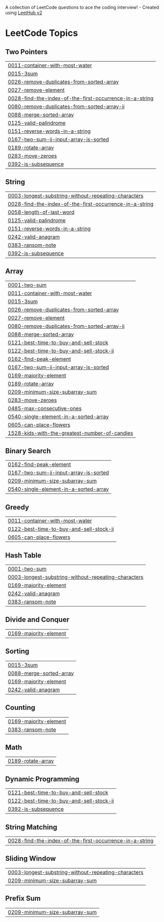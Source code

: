 A collection of LeetCode questions to ace the coding interview! - Created using [LeetHub v2](https://github.com/arunbhardwaj/LeetHub-2.0)
<!---LeetCode Topics Start-->
# LeetCode Topics
## Two Pointers
|  |
| ------- |
| [0011-container-with-most-water](https://github.com/vishalsharma89/practice/tree/master/0011-container-with-most-water) |
| [0015-3sum](https://github.com/vishalsharma89/practice/tree/master/0015-3sum) |
| [0026-remove-duplicates-from-sorted-array](https://github.com/vishalsharma89/practice/tree/master/0026-remove-duplicates-from-sorted-array) |
| [0027-remove-element](https://github.com/vishalsharma89/practice/tree/master/0027-remove-element) |
| [0028-find-the-index-of-the-first-occurrence-in-a-string](https://github.com/vishalsharma89/practice/tree/master/0028-find-the-index-of-the-first-occurrence-in-a-string) |
| [0080-remove-duplicates-from-sorted-array-ii](https://github.com/vishalsharma89/practice/tree/master/0080-remove-duplicates-from-sorted-array-ii) |
| [0088-merge-sorted-array](https://github.com/vishalsharma89/practice/tree/master/0088-merge-sorted-array) |
| [0125-valid-palindrome](https://github.com/vishalsharma89/practice/tree/master/0125-valid-palindrome) |
| [0151-reverse-words-in-a-string](https://github.com/vishalsharma89/practice/tree/master/0151-reverse-words-in-a-string) |
| [0167-two-sum-ii-input-array-is-sorted](https://github.com/vishalsharma89/practice/tree/master/0167-two-sum-ii-input-array-is-sorted) |
| [0189-rotate-array](https://github.com/vishalsharma89/practice/tree/master/0189-rotate-array) |
| [0283-move-zeroes](https://github.com/vishalsharma89/practice/tree/master/0283-move-zeroes) |
| [0392-is-subsequence](https://github.com/vishalsharma89/practice/tree/master/0392-is-subsequence) |
## String
|  |
| ------- |
| [0003-longest-substring-without-repeating-characters](https://github.com/vishalsharma89/practice/tree/master/0003-longest-substring-without-repeating-characters) |
| [0028-find-the-index-of-the-first-occurrence-in-a-string](https://github.com/vishalsharma89/practice/tree/master/0028-find-the-index-of-the-first-occurrence-in-a-string) |
| [0058-length-of-last-word](https://github.com/vishalsharma89/practice/tree/master/0058-length-of-last-word) |
| [0125-valid-palindrome](https://github.com/vishalsharma89/practice/tree/master/0125-valid-palindrome) |
| [0151-reverse-words-in-a-string](https://github.com/vishalsharma89/practice/tree/master/0151-reverse-words-in-a-string) |
| [0242-valid-anagram](https://github.com/vishalsharma89/practice/tree/master/0242-valid-anagram) |
| [0383-ransom-note](https://github.com/vishalsharma89/practice/tree/master/0383-ransom-note) |
| [0392-is-subsequence](https://github.com/vishalsharma89/practice/tree/master/0392-is-subsequence) |
## Array
|  |
| ------- |
| [0001-two-sum](https://github.com/vishalsharma89/practice/tree/master/0001-two-sum) |
| [0011-container-with-most-water](https://github.com/vishalsharma89/practice/tree/master/0011-container-with-most-water) |
| [0015-3sum](https://github.com/vishalsharma89/practice/tree/master/0015-3sum) |
| [0026-remove-duplicates-from-sorted-array](https://github.com/vishalsharma89/practice/tree/master/0026-remove-duplicates-from-sorted-array) |
| [0027-remove-element](https://github.com/vishalsharma89/practice/tree/master/0027-remove-element) |
| [0080-remove-duplicates-from-sorted-array-ii](https://github.com/vishalsharma89/practice/tree/master/0080-remove-duplicates-from-sorted-array-ii) |
| [0088-merge-sorted-array](https://github.com/vishalsharma89/practice/tree/master/0088-merge-sorted-array) |
| [0121-best-time-to-buy-and-sell-stock](https://github.com/vishalsharma89/practice/tree/master/0121-best-time-to-buy-and-sell-stock) |
| [0122-best-time-to-buy-and-sell-stock-ii](https://github.com/vishalsharma89/practice/tree/master/0122-best-time-to-buy-and-sell-stock-ii) |
| [0162-find-peak-element](https://github.com/vishalsharma89/practice/tree/master/0162-find-peak-element) |
| [0167-two-sum-ii-input-array-is-sorted](https://github.com/vishalsharma89/practice/tree/master/0167-two-sum-ii-input-array-is-sorted) |
| [0169-majority-element](https://github.com/vishalsharma89/practice/tree/master/0169-majority-element) |
| [0189-rotate-array](https://github.com/vishalsharma89/practice/tree/master/0189-rotate-array) |
| [0209-minimum-size-subarray-sum](https://github.com/vishalsharma89/practice/tree/master/0209-minimum-size-subarray-sum) |
| [0283-move-zeroes](https://github.com/vishalsharma89/practice/tree/master/0283-move-zeroes) |
| [0485-max-consecutive-ones](https://github.com/vishalsharma89/practice/tree/master/0485-max-consecutive-ones) |
| [0540-single-element-in-a-sorted-array](https://github.com/vishalsharma89/practice/tree/master/0540-single-element-in-a-sorted-array) |
| [0605-can-place-flowers](https://github.com/vishalsharma89/practice/tree/master/0605-can-place-flowers) |
| [1528-kids-with-the-greatest-number-of-candies](https://github.com/vishalsharma89/practice/tree/master/1528-kids-with-the-greatest-number-of-candies) |
## Binary Search
|  |
| ------- |
| [0162-find-peak-element](https://github.com/vishalsharma89/practice/tree/master/0162-find-peak-element) |
| [0167-two-sum-ii-input-array-is-sorted](https://github.com/vishalsharma89/practice/tree/master/0167-two-sum-ii-input-array-is-sorted) |
| [0209-minimum-size-subarray-sum](https://github.com/vishalsharma89/practice/tree/master/0209-minimum-size-subarray-sum) |
| [0540-single-element-in-a-sorted-array](https://github.com/vishalsharma89/practice/tree/master/0540-single-element-in-a-sorted-array) |
## Greedy
|  |
| ------- |
| [0011-container-with-most-water](https://github.com/vishalsharma89/practice/tree/master/0011-container-with-most-water) |
| [0122-best-time-to-buy-and-sell-stock-ii](https://github.com/vishalsharma89/practice/tree/master/0122-best-time-to-buy-and-sell-stock-ii) |
| [0605-can-place-flowers](https://github.com/vishalsharma89/practice/tree/master/0605-can-place-flowers) |
## Hash Table
|  |
| ------- |
| [0001-two-sum](https://github.com/vishalsharma89/practice/tree/master/0001-two-sum) |
| [0003-longest-substring-without-repeating-characters](https://github.com/vishalsharma89/practice/tree/master/0003-longest-substring-without-repeating-characters) |
| [0169-majority-element](https://github.com/vishalsharma89/practice/tree/master/0169-majority-element) |
| [0242-valid-anagram](https://github.com/vishalsharma89/practice/tree/master/0242-valid-anagram) |
| [0383-ransom-note](https://github.com/vishalsharma89/practice/tree/master/0383-ransom-note) |
## Divide and Conquer
|  |
| ------- |
| [0169-majority-element](https://github.com/vishalsharma89/practice/tree/master/0169-majority-element) |
## Sorting
|  |
| ------- |
| [0015-3sum](https://github.com/vishalsharma89/practice/tree/master/0015-3sum) |
| [0088-merge-sorted-array](https://github.com/vishalsharma89/practice/tree/master/0088-merge-sorted-array) |
| [0169-majority-element](https://github.com/vishalsharma89/practice/tree/master/0169-majority-element) |
| [0242-valid-anagram](https://github.com/vishalsharma89/practice/tree/master/0242-valid-anagram) |
## Counting
|  |
| ------- |
| [0169-majority-element](https://github.com/vishalsharma89/practice/tree/master/0169-majority-element) |
| [0383-ransom-note](https://github.com/vishalsharma89/practice/tree/master/0383-ransom-note) |
## Math
|  |
| ------- |
| [0189-rotate-array](https://github.com/vishalsharma89/practice/tree/master/0189-rotate-array) |
## Dynamic Programming
|  |
| ------- |
| [0121-best-time-to-buy-and-sell-stock](https://github.com/vishalsharma89/practice/tree/master/0121-best-time-to-buy-and-sell-stock) |
| [0122-best-time-to-buy-and-sell-stock-ii](https://github.com/vishalsharma89/practice/tree/master/0122-best-time-to-buy-and-sell-stock-ii) |
| [0392-is-subsequence](https://github.com/vishalsharma89/practice/tree/master/0392-is-subsequence) |
## String Matching
|  |
| ------- |
| [0028-find-the-index-of-the-first-occurrence-in-a-string](https://github.com/vishalsharma89/practice/tree/master/0028-find-the-index-of-the-first-occurrence-in-a-string) |
## Sliding Window
|  |
| ------- |
| [0003-longest-substring-without-repeating-characters](https://github.com/vishalsharma89/practice/tree/master/0003-longest-substring-without-repeating-characters) |
| [0209-minimum-size-subarray-sum](https://github.com/vishalsharma89/practice/tree/master/0209-minimum-size-subarray-sum) |
## Prefix Sum
|  |
| ------- |
| [0209-minimum-size-subarray-sum](https://github.com/vishalsharma89/practice/tree/master/0209-minimum-size-subarray-sum) |
<!---LeetCode Topics End-->